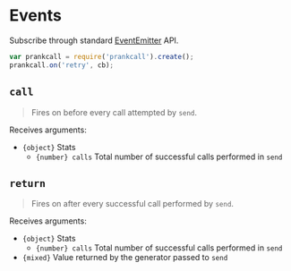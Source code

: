 # Events

Subscribe through standard [EventEmitter](http://nodejs.org/api/events.html) API.

```js
var prankcall = require('prankcall').create();
prankcall.on('retry', cb);
```

## `call`

> Fires on before every call attempted by `send`.

Receives arguments:

- `{object}` Stats
  - `{number} calls` Total number of successful calls performed in `send`

## `return`

> Fires on after every successful call performed by `send`.

Receives arguments:

- `{object}` Stats
  - `{number} calls` Total number of successful calls performed in `send`
- `{mixed}` Value returned by the generator passed to `send`
